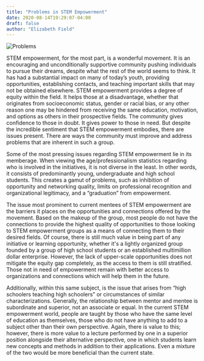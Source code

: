 ```yaml
---
title: "Problems in STEM Empowerment"
date: 2020-08-14T19:29:07-04:00
draft: false
author: "Elizabeth Field"
---
```

![Problems](https://cdn.ortexo.com/problems.jpg)


STEM empowerment, for the most part, is a wonderful movement. It is an encouraging and unconditionally supportive community pushing individuals to pursue their dreams, despite what the rest of the world seems to think. It has had a substantial impact on many of today’s youth, providing opportunities, establishing contacts, and teaching important skills that may not be obtained elsewhere. STEM empowerment provides a degree of equity within the field. It helps those at a disadvantage, whether that originates from socioeconomic status, gender or racial bias, or any other reason one may be hindered from receiving the same education, motivation, and options as others in their prospective fields. The community gives confidence to those in doubt. It gives power to those in need. But despite the incredible sentiment that STEM empowerment embodies, there are issues present. There are ways the community must improve and address problems that are inherent in such a group.

Some of the most pressing issues regarding STEM empowerment lie in its memberage. When viewing the age/professionalism statistics regarding who is involved in the initiatives, it is not diverse in the least. In other words, it consists of predominantly young, undergraduate and high school students. This creates a gamut of problems, such as inhibition of opportunity and networking quality, limits on professional recognition and organizational legitimacy, and a “graduation” from empowerment.

The issue most prominent to current mentees of STEM empowerment are the barriers it places on the opportunities and connections offered by the movement. Based on the makeup of the group, most people do not have the connections to provide the highest quality of opportunities to those looking to STEM empowerment groups as a means of connecting them to their desired fields. Of course, there is still much value in being part of any initiative or learning opportunity, whether it's a lightly organized group founded by a group of high school students or an established multimillion dollar enterprise. However, the lack of upper-scale opportunities does not mitigate the equity gap completely, as the access to them is still stratified. Those not in need of empowerment remain with better access to organizations and connections which will help them in the future.

Additionally, within this same subject, is the issue that arises from “high schoolers teaching high schoolers” or circumstances of similar characterizations. Generally, the relationship between mentor and mentee is subordinate and superior, not an associate or equal. In the current STEM empowerment world, people are taught by those who have the same level of education as themselves, those who do not have anything to add to a subject other than their own perspective. Again, there is value to this; however, there is more value to a lecture performed by one in a superior position alongside their alternative perspective, one in which students learn new concepts and methods in addition to their applications. Even a mixture of the two would be more beneficial than the current state.
